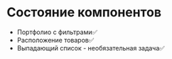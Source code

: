 # Состояние компонентов

- Портфолио с фильтрами✅
- Расположение товаров✅
- Выпадающий список - необязательная задача✅
